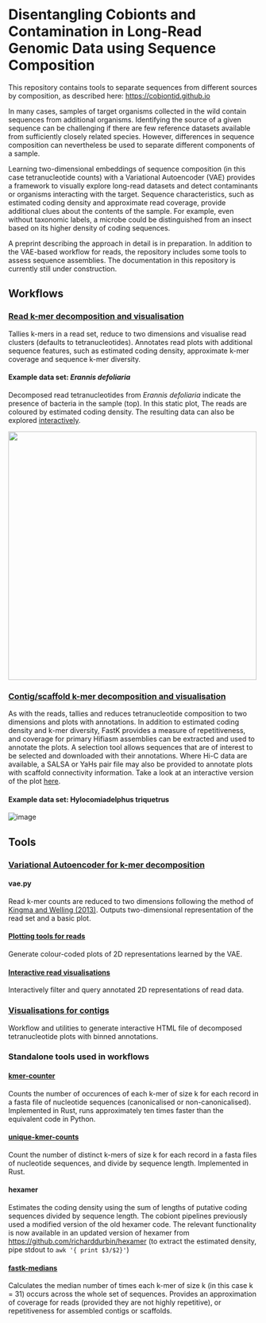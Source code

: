 # Disentangling Cobionts and Contamination in Long-Read Genomic Data using Sequence Composition
This repository contains tools to separate sequences from different sources by composition, as described here: https://cobiontid.github.io

In many cases, samples of target organisms collected in the wild contain sequences from additional organisms. Identifying the source of a given sequence can be challenging if there are few reference datasets available from sufficiently closely related species. However, differences in sequence composition can nevertheless be used to separate different components of a sample.

Learning two-dimensional embeddings of sequence composition (in this case tetranucleotide counts) with a Variational Autoencoder (VAE) provides a framework to visually explore long-read datasets and detect contaminants or organisms interacting with the target. Sequence characteristics, such as estimated coding density and approximate read coverage, provide additional clues about the contents of the sample. For example, even without taxonomic labels, a microbe could be distinguished from an insect based on its higher density of coding sequences.

A preprint describing the approach in detail is in preparation. In addition to the VAE-based workflow for reads, the repository includes some tools to assess sequence assemblies. The documentation in this repository is currently still under construction.

## Workflows
### <a href="https://github.com/CobiontID/read_VAE/tree/main/read_tools">Read k-mer decomposition and visualisation</a>

Tallies k-mers in a read set, reduce to two dimensions and visualise read clusters (defaults to tetranucleotides). Annotates read plots with additional sequence features, such as estimated coding density, approximate k-mer coverage and sequence k-mer diversity.

#### Example data set: _Erannis defoliaria_
Decomposed read tetranucleotides from _Erannis defoliaria_ indicate the presence of bacteria in the sample (top). In this static plot, The reads are coloured by estimated coding density. The resulting data can also be explored [interactively](https://github.com/CobiontID/read_VAE/tree/main/read_tools/dashboard).

<img src="https://github.com/CobiontID/read_VAE/assets/10507101/f5e0d934-2da8-4714-88da-96a7f81d8290" width=500>

### <a href="https://github.com/CobiontID/read_VAE/tree/main/contig_tools">Contig/scaffold k-mer decomposition and visualisation</a>

As with the reads, tallies and reduces tetranucleotide composition to two dimensions and plots with annotations. In addition to estimated coding density and k-mer diversity, FastK provides a measure of repetitiveness, and coverage for primary Hifiasm assemblies can be extracted and used to annotate the plots. A selection tool allows sequences that are of interest to be selected and downloaded with their annotations. Where Hi-C data are available, a SALSA or YaHs pair file may also be provided to annotate plots with scaffold connectivity information. Take a look at an interactive version of the plot [here](https://cobiontid.github.io/examples.html#scaffold-tetranucleotide-visualisation).

#### Example data set: Hylocomiadelphus triquetrus
![image](https://user-images.githubusercontent.com/10507101/133108115-a3dbe6af-a602-47d9-a56c-27887d464084.png)


## Tools

### <a href="https://github.com/CobiontID/read_VAE/tree/main/contig_tools/VAE">Variational Autoencoder for k-mer decomposition</a>
#### vae.py
Read k-mer counts are reduced to two dimensions following the method of <a href="https://arxiv.org/abs/1312.6114">Kingma and Welling (2013)</a>. Outputs two-dimensional representation of the read set and a basic plot.

#### [Plotting tools for reads](https://github.com/CobiontID/read_VAE/tree/main/read_tools/plotting_tools)
Generate colour-coded plots of 2D representations learned by the VAE.

#### [Interactive read visualisations](https://github.com/CobiontID/read_VAE/tree/main/read_tools/dashboard)
Interactively filter and query annotated 2D representations of read data.

### [Visualisations for contigs](https://github.com/CobiontID/read_VAE/tree/main/contig_tools)
Workflow and utilities to generate interactive HTML file of decomposed tetranucleotide plots with binned annotations.

### Standalone tools used in workflows
#### [kmer-counter](https://github.com/CobiontID/kmer-counter)
Counts the number of occurences of each k-mer of size k for each record in a fasta file of nucleotide sequences (canonicalised or non-canonicalised). Implemented in Rust, runs approximately ten times faster than the equivalent code in Python.

#### [unique-kmer-counts](https://github.com/CobiontID/unique-kmer-counts)
Count the number of distinct k-mers of size k for each record in a fasta files of nucleotide sequences, and divide by sequence length. Implemented in Rust.

#### hexamer
Estimates the coding density using the sum of lengths of putative coding sequences divided by sequence length. The cobiont pipelines previously used a modified version of the old hexamer code. The relevant functionality is now available in an updated version of hexamer from
https://github.com/richarddurbin/hexamer (to extract the estimated density, pipe stdout to `awk '{ print $3/$2}'`)

#### [fastk-medians](https://github.com/CobiontID/fastk-medians)
Calculates the median number of times each k-mer of size k (in this case k = 31) occurs across the whole set of sequences. Provides an approximation of coverage for reads (provided they are not highly repetitive), or repetitiveness for assembled contigs or scaffolds.
